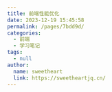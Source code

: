 ```yaml
---
title: 前端性能优化
date: 2023-12-19 15:45:58
permalink: /pages/7bdd9d/
categories: 
  - 前端
  - 学习笔记
tags: 
  - null
author: 
  name: sweetheart
  link: https://sweetheartjq.cn/
---
```

